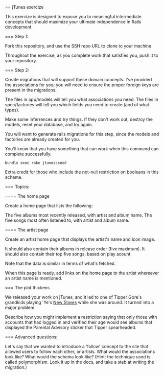 == jTunes exercize

This exercize is designed to expose you to meaningful intermediate concepts that should maximize your ultimate independence in Rails development.

=== Step 1:

Fork this repository, and use the SSH repo URL to clone to your machine.

Throughout the exercise, as you complete work that satisfies you, push it to
your repository.

=== Step 2:

Create migrations that will support these domain concepts.  I've provided the
associations for you; you will need to ensure the proper foreign keys are
present in the migrations.

The files in app/models will tell you what associations you need.  The files in
spec/factories will tell you which fields you need to create (and of what
types).

Make some inferrences and try things.  If they don't work out, destroy the
models, reset your database, and try again.

You will want to generate rails migrations for this step, since the models and
factories are already created for you.

You'll know that you have something that can work when this command can complete
successfully.

```
bundle exec rake jtunes:seed
```

Extra credit for those who include the not-null restriction on booleans in this
scheme.

=== Topics:

==== The home page

Create a home page that lists the following:

The five albums most recently released, with artist and album name.
The five songs most often listened to, with artist and album name.

==== The artist page

Create an artist home page that displays the artist's name and icon image.

It should also contain their albums in release order (five maximum).
It should also contain their top five songs, based on play acount.

Note that the data is similar in terms of what's fetched.

When this page is ready, add links on the home page to the artist whereever an
artist name is mentioned.

=== The plot thickens

We released your work on jTunes, and it led to one of Tipper Gore's grandkids
playing 'Ye's [New Slaves](http://rd.io/x/QE_zK0Kppj8/) while she was around.
It turned into a major problem.

Describe how you might implement a restriction saying that only those with
accounts that had logged in and verified their age would see albums that
displayed the Parental Advisory sticker that Tipper spearheaded.


=== Advanced questions:

Let's say that we wanted to introduce a 'follow' concept to the site that
allowed users to follow each other, or artists.  What would the associations
look like?  What would the schema look like?  (Hint: the technique used is
called polymorphism.  Look it up in the docs, and take a stab at writing the
migration.)






